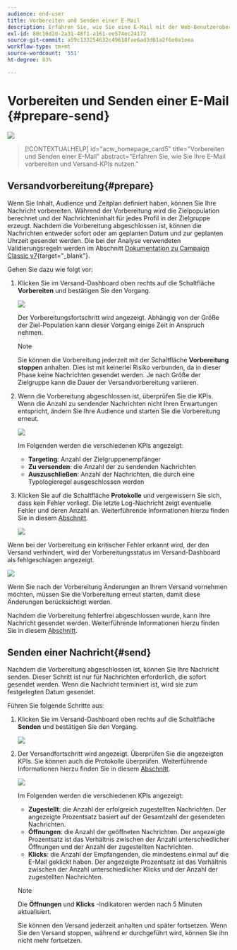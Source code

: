 ```yaml
---
audience: end-user
title: Vorbereiten und Senden einer E-Mail
description: Erfahren Sie, wie Sie eine E-Mail mit der Web-Benutzeroberfläche von Campaign vorbereiten und senden.
exl-id: 80c16d2d-2a31-48f1-a161-ee574ec24172
source-git-commit: a59c133254632c49618fae6ad3d61a2f6e0a1eea
workflow-type: tm+mt
source-wordcount: '551'
ht-degree: 83%

---
```


# Vorbereiten und Senden einer E-Mail {#prepare-send}

![](../assets/do-not-localize/badge.png)

>[!CONTEXTUALHELP]
>id="acw_homepage_card5"
>title="Vorbereiten und Senden einer E-Mail"
>abstract="Erfahren Sie, wie Sie Ihre E-Mail vorbereiten und Versand-KPIs nutzen."

<!--

	show how to prepare and send the email + the live kpis in the dashboard

like acc when preparation, target calculated then send
real time KPIs, not in AJO. similar to ACS.
exclusion logs, causes
-->

<!--
send also KPIs
-->

## Versandvorbereitung{#prepare}

Wenn Sie Inhalt, Audience und Zeitplan definiert haben, können Sie Ihre Nachricht vorbereiten. Während der Vorbereitung wird die Zielpopulation berechnet und der Nachrichteninhalt für jedes Profil in der Zielgruppe erzeugt. Nachdem die Vorbereitung abgeschlossen ist, können die Nachrichten entweder sofort oder am geplanten Datum und zur geplanten Uhrzeit gesendet werden. Die bei der Analyse verwendeten Validierungsregeln werden im Abschnitt [Dokumentation zu Campaign Classic v7](https://experienceleague.adobe.com/docs/campaign-classic/using/sending-messages/key-steps-when-creating-a-delivery/steps-validating-the-delivery.html?lang=de#validation-process-with-typologies){target="_blank"}.

Gehen Sie dazu wie folgt vor:

1. Klicken Sie im Versand-Dashboard oben rechts auf die Schaltfläche **Vorbereiten** und bestätigen Sie den Vorgang.

   ![](assets/prepare.png)

   Der Vorbereitungsfortschritt wird angezeigt. Abhängig von der Größe der Ziel-Population kann dieser Vorgang einige Zeit in Anspruch nehmen.

   >[!NOTE]
   >
   >Sie können die Vorbereitung jederzeit mit der Schaltfläche **Vorbereitung stoppen** anhalten. Dies ist mit keinerlei Risiko verbunden, da in dieser Phase keine Nachrichten gesendet werden. Je nach Größe der Zielgruppe kann die Dauer der Versandvorbereitung variieren.

1. Wenn die Vorbereitung abgeschlossen ist, überprüfen Sie die KPIs. Wenn die Anzahl zu sendender Nachrichten nicht Ihren Erwartungen entspricht, ändern Sie Ihre Audience und starten Sie die Vorbereitung erneut.

   ![](assets/prepare2.png)

   Im Folgenden werden die verschiedenen KPIs angezeigt:

   * **Targeting**: Anzahl der Zielgruppenempfänger
   * **Zu versenden**: die Anzahl der zu sendenden Nachrichten
   * **Auszuschließen**: Anzahl der Nachrichten, die durch eine Typologieregel ausgeschlossen werden

1. Klicken Sie auf die Schaltfläche **Protokolle** und vergewissern Sie sich, dass kein Fehler vorliegt. Die letzte Log-Nachricht zeigt eventuelle Fehler und deren Anzahl an. Weiterführende Informationen hierzu finden Sie in diesem [Abschnitt](delivery-logs.md).

   ![](assets/prepare-logs.png)

Wenn bei der Vorbereitung ein kritischer Fehler erkannt wird, der den Versand verhindert, wird der Vorbereitungsstatus im Versand-Dashboard als fehlgeschlagen angezeigt.

![](assets/prepare-error.png)

Wenn Sie nach der Vorbereitung Änderungen an Ihrem Versand vornehmen möchten, müssen Sie die Vorbereitung erneut starten, damit diese Änderungen berücksichtigt werden.

Nachdem die Vorbereitung fehlerfrei abgeschlossen wurde, kann Ihre Nachricht gesendet werden. Weiterführende Informationen hierzu finden Sie in diesem [Abschnitt](#send).

## Senden einer Nachricht{#send}

Nachdem die Vorbereitung abgeschlossen ist, können Sie Ihre Nachricht senden. Dieser Schritt ist nur für Nachrichten erforderlich, die sofort gesendet werden. Wenn die Nachricht terminiert ist, wird sie zum festgelegten Datum gesendet.

Führen Sie folgende Schritte aus:

1. Klicken Sie im Versand-Dashboard oben rechts auf die Schaltfläche **Senden** und bestätigen Sie den Vorgang.

   ![](assets/send.png)

1. Der Versandfortschritt wird angezeigt. Überprüfen Sie die angezeigten KPIs. Sie können auch die Protokolle überprüfen. Weiterführende Informationen hierzu finden Sie in diesem [Abschnitt](delivery-logs.md).

   ![](assets/send2.png)

   Im Folgenden werden die verschiedenen KPIs angezeigt:

   * **Zugestellt**: die Anzahl der erfolgreich zugestellten Nachrichten. Der angezeigte Prozentsatz basiert auf der Gesamtzahl der gesendeten Nachrichten.
   * **Öffnungen**: die Anzahl der geöffneten Nachrichten. Der angezeigte Prozentsatz ist das Verhältnis zwischen der Anzahl unterschiedlicher Öffnungen und der Anzahl der zugestellten Nachrichten.
   * **Klicks**: die Anzahl der Empfangenden, die mindestens einmal auf die E-Mail geklickt haben. Der angezeigte Prozentsatz ist das Verhältnis zwischen der Anzahl unterschiedlicher Klicks und der Anzahl der zugestellten Nachrichten.

   >[!NOTE]
   >
   >Die **Öffnungen** und **Klicks** -Indikatoren werden nach 5 Minuten aktualisiert.

   Sie können den Versand jederzeit anhalten und später fortsetzen. Wenn Sie den Versand stoppen, während er durchgeführt wird, können Sie ihn nicht mehr fortsetzen.
